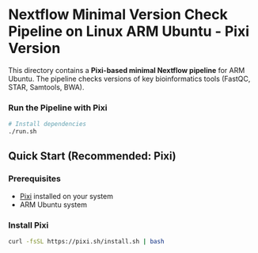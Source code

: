 # Nextflow Minimal Version Check Pipeline on Linux ARM Ubuntu - Pixi Version

This directory contains a **Pixi-based minimal Nextflow pipeline** for ARM Ubuntu. The pipeline checks versions of key bioinformatics tools (FastQC, STAR, Samtools, BWA).

### Run the Pipeline with Pixi

```bash
# Install dependencies
./run.sh
```

## Quick Start (Recommended: Pixi)

### Prerequisites

- [Pixi](https://pixi.sh) installed on your system
- ARM Ubuntu system

### Install Pixi

```bash
curl -fsSL https://pixi.sh/install.sh | bash
```
